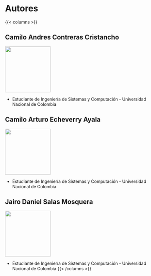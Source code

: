 # Autores

{{< columns >}}
## Camilo Andres Contreras Cristancho

<img src="/VisualComputing2022_2/sketches/jo2.svg" alt="" style="width:150px;"/>

- Estudiante de Ingeniería de Sistemas y Computación - Universidad Nacional de Colombia


## Camilo Arturo Echeverry Ayala

<img src="/VisualComputing2022_2/sketches/jo.svg" alt="" style="width:150px;"/>

- Estudiante de Ingeniería de Sistemas y Computación - Universidad Nacional de Colombia


## Jairo Daniel Salas Mosquera
<img src="/VisualComputing2022_2/sketches/jo2.svg" alt="" style="width:150px;"/>

- Estudiante de Ingeniería de Sistemas y Computación - Universidad Nacional de Colombia
{{< /columns >}}
